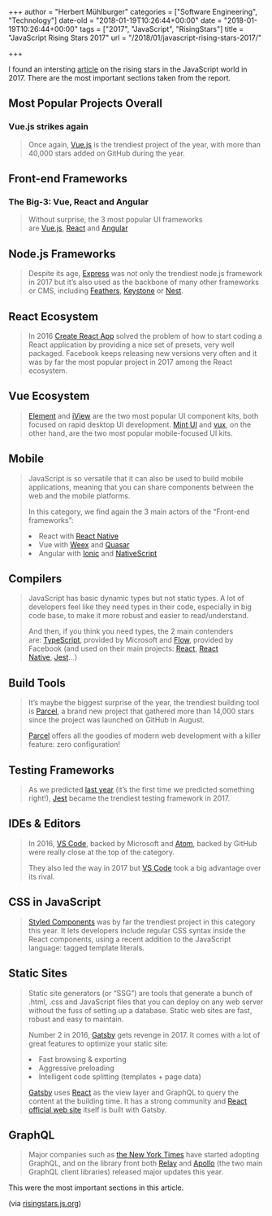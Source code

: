 +++
author = "Herbert Mühlburger"
categories = ["Software Engineering", "Technology"]
date-old = "2018-01-19T10:26:44+00:00"
date = "2018-01-19T10:26:44+00:00"
tags = ["2017", "JavaScript", "RisingStars"]
title = "JavaScript Rising Stars 2017"
url = "/2018/01/javascript-rising-stars-2017/"

+++
<p data-reactid="26">
  I found an intersting <a href="https://risingstars.js.org/2017/en/">article</a> on the rising stars in the JavaScript world in 2017. There are the most important sections taken from the report.
</p>

<h2 data-reactid="31">
  Most Popular Projects Overall
</h2>

<h3 data-reactid="2795">
  Vue.js strikes again
</h3>

> <p data-reactid="2797">
>   Once again, <a href="http://vuejs.org/" data-reactid="2799">Vue.js</a> is the trendiest project of the year, with more than 40,000 stars added on GitHub during the year.
> </p>

<h2 data-reactid="2797">
  Front-end Frameworks
</h2>

<h3 data-reactid="3930">
  The Big-3: Vue, React and Angular
</h3>

> <p data-reactid="3932">
>   Without surprise, the 3 most popular UI frameworks are <a href="http://vuejs.org/" data-reactid="3934">Vue.js</a>, <a href="https://reactjs.org/" data-reactid="3937">React</a> and <a href="https://angular.io/" data-reactid="3940">Angular</a>
> </p>

<h2 data-reactid="3932">
  Node.js Frameworks
</h2>

> <p data-reactid="5073">
>   Despite its age, <a href="https://expressjs.com/" data-reactid="5075">Express</a> was not only the trendiest node.js framework in 2017 but it&#8217;s also used as the backbone of many other frameworks or CMS, including <a href="https://feathersjs.com/" data-reactid="5078">Feathers</a>, <a href="http://www.keystonejs.com/" data-reactid="5081">Keystone</a> or <a href="https://nestjs.com/" data-reactid="5084">Nest</a>.
> </p>

<h2 data-reactid="5073">
  React Ecosystem
</h2>

> In 2016 <a href="https://github.com/facebookincubator/create-react-app" data-reactid="6666">Create React App</a> solved the problem of how to start coding a React application by providing a nice set of presets, very well packaged. Facebook keeps releasing new versions very often and it was by far the most popular project in 2017 among the React ecosystem.

## Vue Ecosystem

> <a href="http://element.eleme.io/" data-reactid="7748">Element</a> and <a href="https://iviewui.com/" data-reactid="7751">iView</a> are the two most popular UI component kits, both focused on rapid desktop UI development. <a href="http://mint-ui.github.io/#!/en" data-reactid="7754">Mint UI</a> and <a href="https://vux.li/" data-reactid="7757">vux</a>, on the other hand, are the two most popular mobile-focused UI kits.

## Mobile

> <p data-reactid="8303">
>   JavaScript is so versatile that it can also be used to build mobile applications, meaning that you can share components between the web and the mobile platforms.
> </p>
> 
> <p data-reactid="8305">
>   In this category, we find again the 3 main actors of the &#8220;Front-end frameworks&#8221;:
> </p>
> 
> <li data-reactid="8305">
>   React with <a href="http://facebook.github.io/react-native/" data-reactid="8310">React Native</a>
> </li>
> <li data-reactid="8305">
>   Vue with <a href="https://weex.apache.org/" data-reactid="8314">Weex</a> and <a href="http://quasar-framework.org/" data-reactid="8317">Quasar</a>
> </li>
> <li data-reactid="8305">
>   Angular with <a href="https://ionicframework.com/" data-reactid="8321">Ionic</a> and <a href="http://www.nativescript.org/" data-reactid="8324">NativeScript</a>
> </li>

## Compilers

> <p data-reactid="9188">
>   JavaScript has basic dynamic types but not static types. A lot of developers feel like they need types in their code, especially in big code base, to make it more robust and easier to read/understand.
> </p>
> 
> <p data-reactid="9190">
>   And then, if you think you need types, the 2 main contenders are: <a href="http://www.typescriptlang.org/" data-reactid="9192">TypeScript</a>, provided by Microsoft and <a href="https://flow.org/" data-reactid="9195">Flow</a>, provided by Facebook (and used on their main projects: <a href="https://reactjs.org/" data-reactid="9198">React</a>, <a href="http://facebook.github.io/react-native/" data-reactid="9201">React Native</a>, <a href="http://facebook.github.io/jest/" data-reactid="9204">Jest</a>&#8230;)
> </p>

<h2 data-reactid="9190">
  Build Tools
</h2>

> <p data-reactid="9939">
>   It&#8217;s maybe the biggest surprise of the year, the trendiest building tool is <a href="https://parceljs.org/" data-reactid="9941">Parcel</a>, a brand new project that gathered more than 14,000 stars since the project was launched on GitHub in August.
> </p>
> 
> <p data-reactid="9944">
>   <a href="https://parceljs.org/" data-reactid="9945">Parcel</a> offers all the goodies of modern web development with a killer feature: zero configuration!
> </p>

<h2 data-reactid="9944">
  Testing Frameworks
</h2>

> As we predicted <a href="https://risingstars.js.org/2016/en#test-framework" data-reactid="10545">last year</a> (it&#8217;s the first time we predicted something right!), <a href="http://facebook.github.io/jest/" data-reactid="10548">Jest</a> became the trendiest testing framework in 2017.

## IDEs & Editors

> <p data-reactid="11115">
>   In 2016, <a href="https://code.visualstudio.com/" data-reactid="11117">VS Code</a>, backed by Microsoft and <a href="https://atom.io/" data-reactid="11120">Atom</a>, backed by GitHub were really close at the top of the category.
> </p>
> 
> <p data-reactid="11123">
>   They also led the way in 2017 but <a href="https://code.visualstudio.com/" data-reactid="11125">VS Code</a> took a big advantage over its rival.
> </p>

<h2 data-reactid="11123">
  CSS in JavaScript
</h2>

> <a href="http://styled-components.com/" data-reactid="12209">Styled Components</a> was by far the trendiest project in this category this year. It lets developers include regular CSS syntax inside the React components, using a recent addition to the JavaScript language: tagged template literals.

## Static Sites

> <p data-reactid="12755">
>   Static site generators (or &#8220;SSG&#8221;) are tools that generate a bunch of .html, .css and JavaScript files that you can deploy on any web server without the fuss of setting up a database. Static web sites are fast, robust and easy to maintain.
> </p>
> 
> <p data-reactid="12757">
>   Number 2 in 2016, <a href="https://www.gatsbyjs.org/" data-reactid="12759">Gatsby</a> gets revenge in 2017. It comes with a lot of great features to optimize your static site:
> </p>
> 
> <li data-reactid="12757">
>   Fast browsing & exporting
> </li>
> <li data-reactid="12757">
>   Aggressive preloading
> </li>
> <li data-reactid="12757">
>   Intelligent code splitting (templates + page data)
> </li>
> 
> <p data-reactid="12769">
>   <a href="https://www.gatsbyjs.org/" data-reactid="12770">Gatsby</a> uses <a href="https://reactjs.org/" data-reactid="12773">React</a> as the view layer and GraphQL to query the content at the building time. It has a strong community and <a href="https://reactjs.org/" data-reactid="12776">React official web site</a> itself is built with Gatsby.
> </p>

<h2 data-reactid="12769">
  GraphQL
</h2>

> <p data-reactid="13809">
>   Major companies such as <a href="https://open.nytimes.com/react-relay-and-graphql-under-the-hood-of-the-times-website-redesign-22fb62ea9764" data-reactid="13811">the New York Times</a> have started adopting GraphQL, and on the library front both <a href="https://code.facebook.com/posts/1362748677097871/relay-modern-simpler-faster-more-extensible/" data-reactid="13814">Relay</a> and <a href="https://dev-blog.apollodata.com/apollo-client-2-0-5c8d0affcec7" data-reactid="13817">Apollo</a> (the two main GraphQL client libraries) released major updates this year.
> </p>

<p data-reactid="13809">
  This were the most important sections in this article.
</p>

<p data-reactid="31">
  (via <a href="https://risingstars.js.org/2017/en/" target="_blank" rel="noopener">risingstars.js.org</a>)
</p>